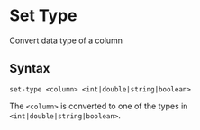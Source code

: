 # Set Type

Convert data type of a column 

## Syntax
```
set-type <column> <int|double|string|boolean>
```
The `<column>` is converted to one of the types in `<int|double|string|boolean>`.



